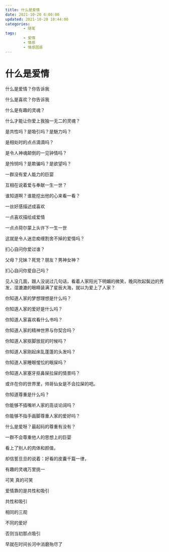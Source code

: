 ```yaml
---
title: 什么是爱情
date: 2021-10-20 6:00:00
updated: 2021-10-20 10:44:00
categories:
        - 随笔
tags:
        - 爱情
        - 情感
        - 情感困惑
---
```


# 什么是爱情

什么是爱情？你告诉我

什么是喜欢？你告诉我

什么是有趣的灵魂？

什么才能让你爱上我独一无二的灵魂？

是共性吗？是吸引吗？是魅力吗？

是相处时的点点滴滴吗？

是令人神魂颠倒的一见钟情吗？

是怜悯吗？是欺骗吗？是欲望吗？

一群没有爱人能力的巨婴

互相在说着爱与奉献一生一世？

谁知道啊？谁能挖出他的心来看一看？

一丝好感描述成喜欢

一点喜欢描绘成爱情

一点点荷尔蒙上头许下一生一世

这就是令人迷恋痴缠割舍不掉的爱情吗？

扪心自问你爱过谁？

父母？兄妹？死党？朋友？男神女神？

扪心自问你爱自己吗？

见人没几面，跟人没说过几句话，看着人家阳光下明媚的微笑，晚风吹起鬓边的秀发，湿漉漉的眼睛装满了星辰大海，就以为爱上了人家？

你知道人家的梦想理想是什么吗？

你知道人家的爱好是什么吗？

你知道人家喜欢看什么书吗？

你知道人家的精神世界与你契合吗？

你知道人家抠脚放屁的时候吗？

你知道人家刚起床乱蓬蓬的头发吗？

你知道人家睡眼惺忪的眼屎吗？

你知道人家塞牙抠鼻屎拉屎的情景吗？

或许在你的世界里，帅哥仙女是不会拉屎的吧。

你知道尊重是什么吗？

你能够不插嘴听人家的高谈论阔吗？

你能够不指手画脚尊重人家的爱好吗？

什么是爱呀？最起码的尊重有没有？

一群不会尊重他人的思想上的巨婴

看上了别人的肉体和颜值，

却信誓旦旦的说着：好看的皮囊千篇一律，

有趣的灵魂万里挑一

可笑 真的可笑

爱情靠的是共性和吸引

共性和吸引

相同的三观

不同的爱好

否则当初那点吸引

早就在时间长河中消磨殆尽了
